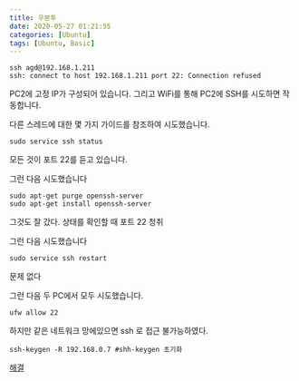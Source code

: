 ```yaml
---
title: 우분투
date: 2020-05-27 01:21:55
categories: [Ubuntu]
tags: [Ubuntu, Basic]
---
```


```
ssh agd@192.168.1.211
ssh: connect to host 192.168.1.211 port 22: Connection refused
```


PC2에 고정 IP가 구성되어 있습니다. 그리고 WiFi를 통해 PC2에 SSH를 시도하면 작동합니다.

다른 스레드에 대한 몇 가지 가이드를 참조하여 시도했습니다.

```
sudo service ssh status
```

모든 것이 포트 22를 듣고 있습니다.

그런 다음 시도했습니다

```
sudo apt-get purge openssh-server 
sudo apt-get install openssh-server
```

그것도 잘 갔다. 상태를 확인할 때 포트 22 청취

그런 다음 시도했습니다

```
sudo service ssh restart
```

문제 없다

그런 다음 두 PC에서 모두 시도했습니다.

```
ufw allow 22
```

하지만 같은 네트워크 망에있으면 ssh 로 접근 불가능하였다.

```
ssh-keygen -R 192.168.0.7 #shh-keygen 초기화
```

[해결](https://cpuu.postype.com/post/30065)

